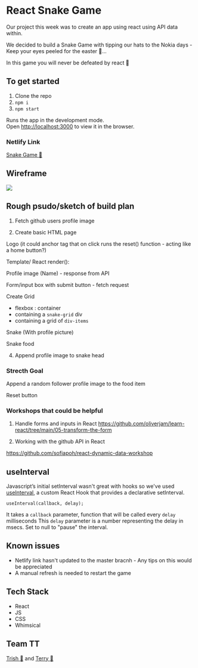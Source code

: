 
# React Snake Game

Our project this week was to create an app using react using API data within.

We decided to build a Snake Game with tipping our hats to the Nokia days - Keep your eyes peeled for the easter :egg:... 

In this game you will never be defeated by react :lotus_position:	


## To get started

1. Clone the repo
2. `npm i`
3. `npm start` 

Runs the app in the development mode.<br />
Open [http://localhost:3000](http://localhost:3000) to view it in the browser.

### Netlify Link


[Snake Game :snake:](https://snackonreact.netlify.app/)


## Wireframe

![](https://i.imgur.com/SVNh9bY.png)


## Rough psudo/sketch of build plan



1. Fetch github users profile image

2. Create basic HTML page

Logo (it could anchor tag that on click runs the reset() function - acting like a home button?)

Template/ React render():

Profile image (Name) - response from API

Form/input box with submit button - fetch request

Create Grid

- flexbox : container
- containing a `snake-grid` div
- containing a grid of `div-items`

Snake (With profile picture)

Snake food

4. Append profile image to snake head

### Strecth Goal

Append a random follower profile image to the food item

Reset button

### Workshops that could be helpful

1. Handle forms and inputs in React
   https://github.com/oliverjam/learn-react/tree/main/05-transform-the-form

2. Working with the github API in React

https://github.com/sofiapoh/react-dynamic-data-workshop


## useInterval

Javascript’s initial setInterval wasn't great with hooks so we've used [useInterval](https://github.com/donavon/use-interval), a custom React Hook that provides a declarative setInterval.

`useInterval(callback, delay);`

It takes a `callback` parameter, function that will be called every `delay` milliseconds
This `delay` parameter is a number representing the delay in msecs. Set to null to "pause" the interval.

## Known issues 

- Netlify link hasn't updated to the master bracnh - Any tips on this would be appreciated
- A manual refresh is needed to restart the game


##  Tech Stack

- React
- JS
- CSS
- Whimsical


## Team TT

[Trish :octopus:](https://github.com/trishtracking) and [Terry 	:palm_tree:](https://github.com/RunGT)




